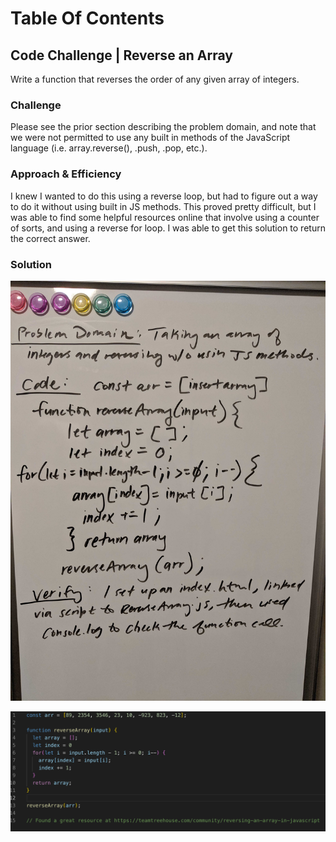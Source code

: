 # Table Of Contents

## Code Challenge | Reverse an Array
Write a function that reverses the order of any given array of integers.  

### Challenge
Please see the prior section describing the problem domain, and note that we were not permitted to use any built in methods of the JavaScript language (i.e. array.reverse(), .push, .pop, etc.).

### Approach & Efficiency
I knew I wanted to do this using a reverse loop, but had to figure out a way to do it without using built in JS methods. This proved pretty difficult, but I was able to find some helpful resources online that involve using a counter of sorts, and using a reverse for loop. I was able to get this solution to return the correct answer. 

### Solution
![Whiteboarding](assets/array-reverse.png)

![VSCode Solution](assets/array-reverse-solution.png)